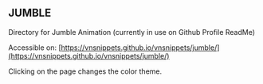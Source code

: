 ## JUMBLE
Directory for Jumble Animation (currently in use on Github Profile ReadMe)

Accessible on:
[https://vnsnippets.github.io/vnsnippets/jumble/](https://vnsnippets.github.io/vnsnippets/jumble/)

Clicking on the page changes the color theme.